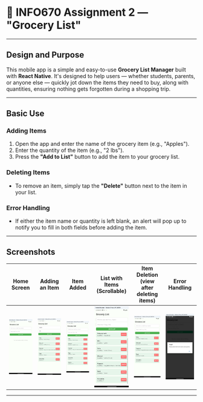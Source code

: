# 📘 INFO670 Assignment 2 — "Grocery List"

---

## Design and Purpose

This mobile app is a simple and easy-to-use **Grocery List Manager** built with **React Native**. It's designed to help users — whether students, parents, or anyone else — quickly jot down the items they need to buy, along with quantities, ensuring nothing gets forgotten during a shopping trip.

---

## Basic Use

### Adding Items

1. Open the app and enter the name of the grocery item (e.g., "Apples").
2. Enter the quantity of the item (e.g., "2 lbs").
3. Press the **"Add to List"** button to add the item to your grocery list.

### Deleting Items

- To remove an item, simply tap the **"Delete"** button next to the item in your list.

### Error Handling

- If either the item name or quantity is left blank, an alert will pop up to notify you to fill in both fields before adding the item.

---

## Screenshots

| Home Screen                                        | Adding an Item                                             | Item Added                                                     | List with Items (Scrollable)                                  | Item Deletion (view after deleting items)                     | Error Handling                                       |
| -------------------------------------------------- | ---------------------------------------------------------- | -------------------------------------------------------------- | ------------------------------------------------------------- | ------------------------------------------------------------- | ---------------------------------------------------- |
| ![Home](./MyFirstReactNative/screenshots/home.png) | ![Add Item](./MyFirstReactNative/screenshots/add_item.png) | ![Item Added](./MyFirstReactNative/screenshots/item_added.png) | ![List View](./MyFirstReactNative/screenshots/scrollable.png) | ![Item Deletion](./MyFirstReactNative/screenshots/delete.png) | ![Error](./MyFirstReactNative/screenshots/error.png) |

---
